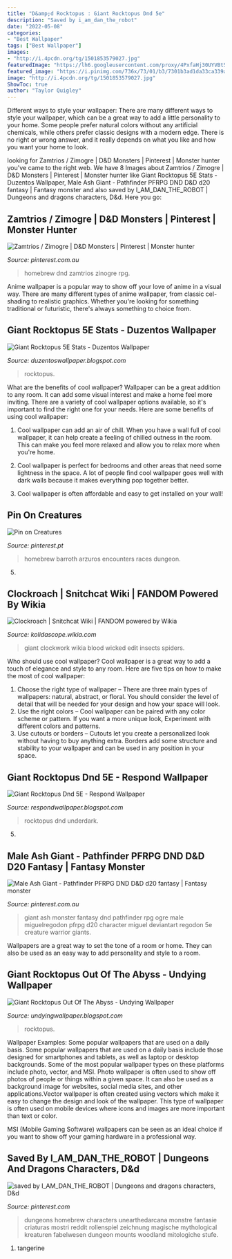 ```yaml
---
title: "D&amp;d Rocktopus : Giant Rocktopus Dnd 5e"
description: "Saved by i_am_dan_the_robot"
date: "2022-05-08"
categories:
- "Best Wallpaper"
tags: ["Best Wallpaper"]
images:
- "http://i.4pcdn.org/tg/1501853579027.jpg"
featuredImage: "https://lh6.googleusercontent.com/proxy/4PxfaHj30UYVBt5CO37m9LSaaouLM1AXgTxJ8nolTFBFKN8kIlAqI97YwGZZu-S-Y3w=s0-d"
featured_image: "https://i.pinimg.com/736x/73/01/b3/7301b3ad1da33ca339a84df86ee9566b.jpg"
image: "http://i.4pcdn.org/tg/1501853579027.jpg"
ShowToc: true
author: "Taylor Quigley"
---
```



Different ways to style your wallpaper:
There are many different ways to style your wallpaper, which can be a great way to add a little personality to your home. Some people prefer natural colors without any artificial chemicals, while others prefer classic designs with a modern edge. There is no right or wrong answer, and it really depends on what you like and how you want your home to look.

	

		
looking for Zamtrios / Zimogre | D&amp;D Monsters | Pinterest | Monster hunter you've came to the right web. We have 8 Images about Zamtrios / Zimogre | D&amp;D Monsters | Pinterest | Monster hunter like Giant Rocktopus 5E Stats - Duzentos Wallpaper, Male Ash Giant - Pathfinder PFRPG DND D&amp;D d20 fantasy | Fantasy monster and also saved by I_AM_DAN_THE_ROBOT | Dungeons and dragons characters, D&amp;d. Here you go:
		
    
## Zamtrios / Zimogre | D&amp;D Monsters | Pinterest | Monster Hunter

<img loading=lazy src="https://i.pinimg.com/originals/4c/cb/c4/4ccbc416f1339e6fd0f73f2ab2e95a74.jpg" onerror="this.onerror=null;this.src='https://tse3.mm.bing.net/th?id=OIP.pd4PDD45lDqXjhCiVp_LJgHaKe&amp;pid=15.1';" alt="Zamtrios / Zimogre | D&amp;D Monsters | Pinterest | Monster hunter">

_Source: pinterest.com.au_

>homebrew dnd zamtrios zinogre rpg. 

	

Anime wallpaper is a popular way to show off your love of anime in a visual way. There are many different types of anime wallpaper, from classic cel-shading to realistic graphics. Whether you're looking for something traditional or futuristic, there's always something to choice from.

    
## Giant Rocktopus 5E Stats - Duzentos Wallpaper

<img loading=lazy src="http://i.4pcdn.org/tg/1501853579027.jpg" onerror="this.onerror=null;this.src='https://tse3.mm.bing.net/th?id=OIP.vfi5vYNDiRpmKcUr7l7EhAHaIV&amp;pid=15.1';" alt="Giant Rocktopus 5E Stats - Duzentos Wallpaper">

_Source: duzentoswallpaper.blogspot.com_

>rocktopus. 

	

What are the benefits of cool wallpaper?
Wallpaper can be a great addition to any room. It can add some visual interest and make a home feel more inviting. There are a variety of cool wallpaper options available, so it's important to find the right one for your needs. Here are some benefits of using cool wallpaper: 
1. Cool wallpaper can add an air of chill. When you have a wall full of cool wallpaper, it can help create a feeling of chilled outness in the room. This can make you feel more relaxed and allow you to relax more when you're home. 

2. Cool wallpaper is perfect for bedrooms and other areas that need some lightness in the space. A lot of people find cool wallpaper goes well with dark walls because it makes everything pop together better. 

3. Cool wallpaper is often affordable and easy to get installed on your wall!

    
## Pin On Creatures

<img loading=lazy src="https://i.pinimg.com/originals/ac/98/23/ac982353486b04b28bd0ff4261e73bf5.jpg" onerror="this.onerror=null;this.src='https://tse4.mm.bing.net/th?id=OIP.Aak2d_lxH5GcUg3jyPHdOwHaKe&amp;pid=15.1';" alt="Pin on Creatures">

_Source: pinterest.pt_

>homebrew barroth arzuros encounters races dungeon. 

	

5.

    
## Clockroach | Snitchcat Wiki | FANDOM Powered By Wikia

<img loading=lazy src="https://vignette.wikia.nocookie.net/kolidascope/images/9/9a/98671.jpg/revision/latest?cb=20101017002054" onerror="this.onerror=null;this.src='https://tse3.mm.bing.net/th?id=OIP.yAovAX0RpQI1ehoFm_mNFwAAAA&amp;pid=15.1';" alt="Clockroach | Snitchcat Wiki | FANDOM powered by Wikia">

_Source: kolidascope.wikia.com_

>giant clockwork wikia blood wicked edit insects spiders. 

	

Who should use cool wallpaper?
Cool wallpaper is a great way to add a touch of elegance and style to any room. Here are five tips on how to make the most of cool wallpaper: 
1) Choose the right type of wallpaper – There are three main types of wallpapers: natural, abstract, or floral. You should consider the level of detail that will be needed for your design and how your space will look. 
2) Use the right colors – Cool wallpaper can be paired with any color scheme or pattern. If you want a more unique look, Experiment with different colors and patterns. 
3) Use cutouts or borders – Cutouts let you create a personalized look without having to buy anything extra. Borders add some structure and stability to your wallpaper and can be used in any position in your space.

    
## Giant Rocktopus Dnd 5E - Respond Wallpaper

<img loading=lazy src="https://lh6.googleusercontent.com/proxy/4PxfaHj30UYVBt5CO37m9LSaaouLM1AXgTxJ8nolTFBFKN8kIlAqI97YwGZZu-S-Y3w=s0-d" onerror="this.onerror=null;this.src='https://tse2.mm.bing.net/th?id=OIP.bCQPzK6C1ULmFvExSRWyPgHaG1&amp;pid=15.1';" alt="Giant Rocktopus Dnd 5E - Respond Wallpaper">

_Source: respondwallpaper.blogspot.com_

>rocktopus dnd underdark. 

	

5.

    
## Male Ash Giant - Pathfinder PFRPG DND D&amp;D D20 Fantasy | Fantasy Monster

<img loading=lazy src="https://i.pinimg.com/originals/d3/f3/59/d3f3591d962e673e1875e562da456aa4.jpg" onerror="this.onerror=null;this.src='https://tse3.mm.bing.net/th?id=OIP.uPxLC3YbbtDjZ_D3D3scdQHaJk&amp;pid=15.1';" alt="Male Ash Giant - Pathfinder PFRPG DND D&amp;D d20 fantasy | Fantasy monster">

_Source: pinterest.com.au_

>giant ash monster fantasy dnd pathfinder rpg ogre male miguelregodon pfrpg d20 character miguel deviantart regodon 5e creature warrior giants. 

	

Wallpapers are a great way to set the tone of a room or home. They can also be used as an easy way to add personality and style to a room.

    
## Giant Rocktopus Out Of The Abyss - Undying Wallpaper

<img loading=lazy src="https://db4sgowjqfwig.cloudfront.net/campaigns/200482/assets/884410/Mindwitness.PNG?1532809438" onerror="this.onerror=null;this.src='https://tse1.mm.bing.net/th?id=OIP._Np3ScCZnPC4KJTOK4BcCgAAAA&amp;pid=15.1';" alt="Giant Rocktopus Out Of The Abyss - Undying Wallpaper">

_Source: undyingwallpaper.blogspot.com_

>rocktopus. 

	

Wallpaper Examples: Some popular wallpapers that are used on a daily basis.
Some popular wallpapers that are used on a daily basis include those designed for smartphones and tablets, as well as laptop or desktop backgrounds. Some of the most popular wallpaper types on these platforms include photo, vector, and MSI. 
Photo wallpaper is often used to show off photos of people or things within a given space. It can also be used as a background image for websites, social media sites, and other applications.Vector wallpaper is often created using vectors which make it easy to change the design and look of the wallpaper. This type of wallpaper is often used on mobile devices where icons and images are more important than text or color. 

MSI (Mobile Gaming Software) wallpapers can be seen as an ideal choice if you want to show off your gaming hardware in a professional way.

    
## Saved By I_AM_DAN_THE_ROBOT | Dungeons And Dragons Characters, D&amp;d

<img loading=lazy src="https://i.pinimg.com/736x/73/01/b3/7301b3ad1da33ca339a84df86ee9566b.jpg" onerror="this.onerror=null;this.src='https://tse4.mm.bing.net/th?id=OIP.uDCJPELKNbl11kG66ElBYQHaJc&amp;pid=15.1';" alt="saved by I_AM_DAN_THE_ROBOT | Dungeons and dragons characters, D&amp;d">

_Source: pinterest.com_

>dungeons homebrew characters unearthedarcana monstre fantasie criaturas mostri reddit rollenspiel zeichnung magische mythological kreaturen fabelwesen dungeon mounts woodland mitologiche stufe. 

	

1. tangerine 

